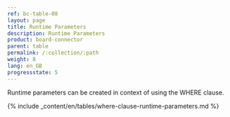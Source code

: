 ```yaml
---
ref: bc-table-08
layout: page
title: Runtime Parameters
description: Runtime Parameters
product: board-connector
parent: table
permalink: /:collection/:path
weight: 8
lang: en_GB
progressstate: 5
---
```



Runtime parameters can be created in context of using the WHERE clause.

{% include _content/en/tables/where-clause-runtime-parameters.md %}